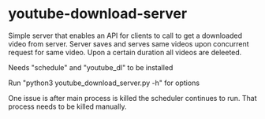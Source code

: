 # youtube-download-server

Simple server that enables an API for clients to call to get a downloaded video from server. 
Server saves and serves same videos upon concurrent request for same video.
Upon a certain duration all videos are deleeted.

Needs "schedule" and "youtube_dl" to be installed

Run "python3 youtube_download_server.py -h" for options

One issue is after main process is killed the scheduler continues to run. That process needs to be killed manually.
